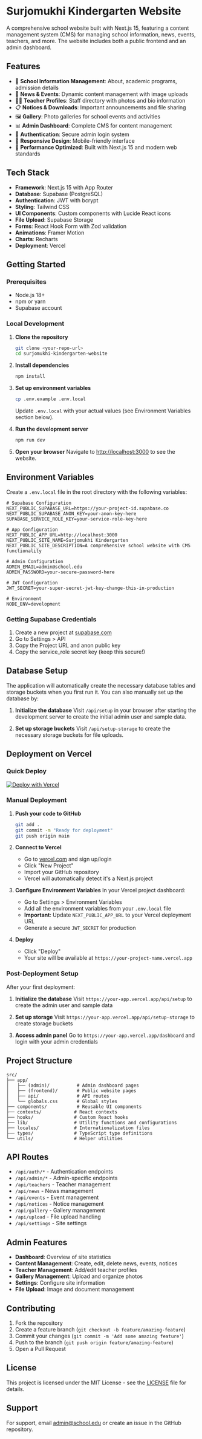 # Surjomukhi Kindergarten Website

A comprehensive school website built with Next.js 15, featuring a content management system (CMS) for managing school information, news, events, teachers, and more. The website includes both a public frontend and an admin dashboard.

## Features

- 🏫 **School Information Management**: About, academic programs, admission details
- 📰 **News & Events**: Dynamic content management with image uploads
- 👨‍🏫 **Teacher Profiles**: Staff directory with photos and bio information
- 📋 **Notices & Downloads**: Important announcements and file sharing
- 🖼️ **Gallery**: Photo galleries for school events and activities
- 📊 **Admin Dashboard**: Complete CMS for content management
- 🔐 **Authentication**: Secure admin login system
- 📱 **Responsive Design**: Mobile-friendly interface
- 🚀 **Performance Optimized**: Built with Next.js 15 and modern web standards

## Tech Stack

- **Framework**: Next.js 15 with App Router
- **Database**: Supabase (PostgreSQL)
- **Authentication**: JWT with bcrypt
- **Styling**: Tailwind CSS
- **UI Components**: Custom components with Lucide React icons
- **File Upload**: Supabase Storage
- **Forms**: React Hook Form with Zod validation
- **Animations**: Framer Motion
- **Charts**: Recharts
- **Deployment**: Vercel

## Getting Started

### Prerequisites

- Node.js 18+
- npm or yarn
- Supabase account

### Local Development

1. **Clone the repository**
   ```bash
   git clone <your-repo-url>
   cd surjomukhi-kindergarten-website
   ```

2. **Install dependencies**
   ```bash
   npm install
   ```

3. **Set up environment variables**
   ```bash
   cp .env.example .env.local
   ```

   Update `.env.local` with your actual values (see Environment Variables section below).

4. **Run the development server**
   ```bash
   npm run dev
   ```

5. **Open your browser**
   Navigate to [http://localhost:3000](http://localhost:3000) to see the website.

## Environment Variables

Create a `.env.local` file in the root directory with the following variables:

```env
# Supabase Configuration
NEXT_PUBLIC_SUPABASE_URL=https://your-project-id.supabase.co
NEXT_PUBLIC_SUPABASE_ANON_KEY=your-anon-key-here
SUPABASE_SERVICE_ROLE_KEY=your-service-role-key-here

# App Configuration
NEXT_PUBLIC_APP_URL=http://localhost:3000
NEXT_PUBLIC_SITE_NAME=Surjomukhi Kindergarten
NEXT_PUBLIC_SITE_DESCRIPTION=A comprehensive school website with CMS functionality

# Admin Configuration
ADMIN_EMAIL=admin@school.edu
ADMIN_PASSWORD=your-secure-password-here

# JWT Configuration
JWT_SECRET=your-super-secret-jwt-key-change-this-in-production

# Environment
NODE_ENV=development
```

### Getting Supabase Credentials

1. Create a new project at [supabase.com](https://supabase.com)
2. Go to Settings > API
3. Copy the Project URL and anon public key
4. Copy the service_role secret key (keep this secure!)

## Database Setup

The application will automatically create the necessary database tables and storage buckets when you first run it. You can also manually set up the database by:

1. **Initialize the database**
   Visit `/api/setup` in your browser after starting the development server to create the initial admin user and sample data.

2. **Set up storage buckets**
   Visit `/api/setup-storage` to create the necessary storage buckets for file uploads.

## Deployment on Vercel

### Quick Deploy

[![Deploy with Vercel](https://vercel.com/button)](https://vercel.com/new/clone?repository-url=https://github.com/your-username/surjomukhi-kindergarten-website)

### Manual Deployment

1. **Push your code to GitHub**
   ```bash
   git add .
   git commit -m "Ready for deployment"
   git push origin main
   ```

2. **Connect to Vercel**
   - Go to [vercel.com](https://vercel.com) and sign up/login
   - Click "New Project"
   - Import your GitHub repository
   - Vercel will automatically detect it's a Next.js project

3. **Configure Environment Variables**
   In your Vercel project dashboard:
   - Go to Settings > Environment Variables
   - Add all the environment variables from your `.env.local` file
   - **Important**: Update `NEXT_PUBLIC_APP_URL` to your Vercel deployment URL
   - Generate a secure `JWT_SECRET` for production

4. **Deploy**
   - Click "Deploy"
   - Your site will be available at `https://your-project-name.vercel.app`

### Post-Deployment Setup

After your first deployment:

1. **Initialize the database**
   Visit `https://your-app.vercel.app/api/setup` to create the admin user and sample data

2. **Set up storage**
   Visit `https://your-app.vercel.app/api/setup-storage` to create storage buckets

3. **Access admin panel**
   Go to `https://your-app.vercel.app/dashboard` and login with your admin credentials

## Project Structure

```
src/
├── app/
│   ├── (admin)/          # Admin dashboard pages
│   ├── (frontend)/       # Public website pages
│   ├── api/              # API routes
│   └── globals.css       # Global styles
├── components/           # Reusable UI components
├── contexts/            # React contexts
├── hooks/               # Custom React hooks
├── lib/                 # Utility functions and configurations
├── locales/             # Internationalization files
├── types/               # TypeScript type definitions
└── utils/               # Helper utilities
```

## API Routes

- `/api/auth/*` - Authentication endpoints
- `/api/admin/*` - Admin-specific endpoints
- `/api/teachers` - Teacher management
- `/api/news` - News management
- `/api/events` - Event management
- `/api/notices` - Notice management
- `/api/gallery` - Gallery management
- `/api/upload` - File upload handling
- `/api/settings` - Site settings

## Admin Features

- **Dashboard**: Overview of site statistics
- **Content Management**: Create, edit, delete news, events, notices
- **Teacher Management**: Add/edit teacher profiles
- **Gallery Management**: Upload and organize photos
- **Settings**: Configure site information
- **File Upload**: Image and document management

## Contributing

1. Fork the repository
2. Create a feature branch (`git checkout -b feature/amazing-feature`)
3. Commit your changes (`git commit -m 'Add some amazing feature'`)
4. Push to the branch (`git push origin feature/amazing-feature`)
5. Open a Pull Request

## License

This project is licensed under the MIT License - see the [LICENSE](LICENSE) file for details.

## Support

For support, email admin@school.edu or create an issue in the GitHub repository.
